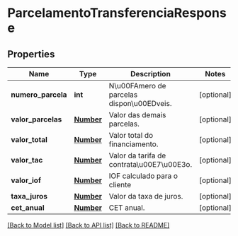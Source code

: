 # ParcelamentoTransferenciaResponse

## Properties
Name | Type | Description | Notes
------------ | ------------- | ------------- | -------------
**numero_parcela** | **int** | N\u00FAmero de parcelas dispon\u00EDveis. | [optional] 
**valor_parcelas** | [**Number**](Number.md) | Valor das demais parcelas. | [optional] 
**valor_total** | [**Number**](Number.md) | Valor total do financiamento. | [optional] 
**valor_tac** | [**Number**](Number.md) | Valor da tarifa de contrata\u00E7\u00E3o. | [optional] 
**valor_iof** | [**Number**](Number.md) | IOF calculado para o cliente | [optional] 
**taxa_juros** | [**Number**](Number.md) | Valor da taxa de juros. | [optional] 
**cet_anual** | [**Number**](Number.md) | CET anual. | [optional] 

[[Back to Model list]](../README.md#documentation-for-models) [[Back to API list]](../README.md#documentation-for-api-endpoints) [[Back to README]](../README.md)



